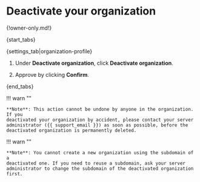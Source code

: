 # Deactivate your organization

{!owner-only.md!}

{start_tabs}

{settings_tab|organization-profile}

1. Under **Deactivate organization**, click **Deactivate organization**.

1. Approve by clicking **Confirm**.

{end_tabs}

!!! warn ""

    **Note**: This action cannot be undone by anyone in the organization. If you
    deactivated your organization by accident, please contact your server
    administrator ({{ support_email }}) as soon as possible, before the
    deactivated organization is permanently deleted.

!!! warn ""

    **Note**: You cannot create a new organization using the subdomain of a
    deactivated one. If you need to reuse a subdomain, ask your server
    administrator to change the subdomain of the deactivated organization first.
